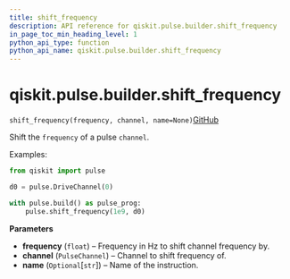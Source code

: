 ```yaml
---
title: shift_frequency
description: API reference for qiskit.pulse.builder.shift_frequency
in_page_toc_min_heading_level: 1
python_api_type: function
python_api_name: qiskit.pulse.builder.shift_frequency
---
```


# qiskit.pulse.builder.shift\_frequency

<span id="qiskit.pulse.builder.shift_frequency" />

`shift_frequency(frequency, channel, name=None)`[GitHub](https://github.com/qiskit/qiskit/tree/stable/0.41/qiskit/pulse/builder.py "view source code")

Shift the `frequency` of a pulse `channel`.

Examples:

```python
from qiskit import pulse

d0 = pulse.DriveChannel(0)

with pulse.build() as pulse_prog:
    pulse.shift_frequency(1e9, d0)
```

**Parameters**

*   **frequency** (`float`) – Frequency in Hz to shift channel frequency by.
*   **channel** (`PulseChannel`) – Channel to shift frequency of.
*   **name** (`Optional`\[`str`]) – Name of the instruction.

